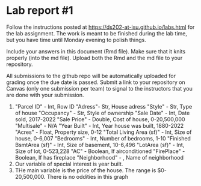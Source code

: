 
<!-- README.md is generated from README.Rmd. Please edit the README.Rmd file -->

# Lab report \#1

Follow the instructions posted at
<https://ds202-at-isu.github.io/labs.html> for the lab assignment. The
work is meant to be finished during the lab time, but you have time
until Monday evening to polish things.

Include your answers in this document (Rmd file). Make sure that it
knits properly (into the md file). Upload both the Rmd and the md file
to your repository.

All submissions to the github repo will be automatically uploaded for
grading once the due date is passed. Submit a link to your repository on
Canvas (only one submission per team) to signal to the instructors that
you are done with your submission.


1. "Parcel ID" - Int, Row ID
   "Adress"- Str, House adress
   "Style" - Str, Type of house
   "Occupancy" - Str, Style of ownership
   "Sale Date" - Int, Date sold, 2017-2022
   "Sale Price" - Double, Cost of house, 0-20,500,000
   "Multisale" - N/A
   "Year Built" - Int, Year house was built, 1880-2022
   "Acres" - Float, Property size, 0-12
   "Total Living Area (sf)" - Int, Size of house, 0-6,007
   "Bedrooms" - Int, Number of bedrooms, 1-10
   "Finished BsmtArea (sf)" - Int, Size of basement, 10-6,496
   "LotArea (sf)" - Int, Size of lot, 0-523,228
   "AC" - Boolean, If airconditioned
   "FirePlace" - Boolean, If has fireplace
   "Neighborhood" - , Name of neighborhood
2. Our variable of special interest is year built.
3. THe main variable is the price of the house. The range is $0-20,500,000. There is no oddities in this graph
